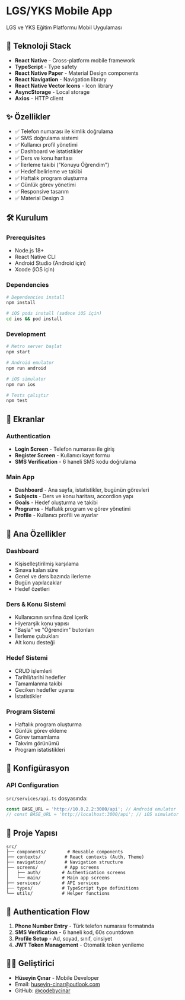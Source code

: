 # LGS/YKS Mobile App

LGS ve YKS Eğitim Platformu Mobil Uygulaması

## 🚀 Teknoloji Stack

- **React Native** - Cross-platform mobile framework
- **TypeScript** - Type safety
- **React Native Paper** - Material Design components
- **React Navigation** - Navigation library
- **React Native Vector Icons** - Icon library
- **AsyncStorage** - Local storage
- **Axios** - HTTP client

## ✨ Özellikler

- ✅ Telefon numarası ile kimlik doğrulama
- ✅ SMS doğrulama sistemi
- ✅ Kullanıcı profil yönetimi
- ✅ Dashboard ve istatistikler
- ✅ Ders ve konu haritası
- ✅ İlerleme takibi ("Konuyu Öğrendim")
- ✅ Hedef belirleme ve takibi
- ✅ Haftalık program oluşturma
- ✅ Günlük görev yönetimi
- ✅ Responsive tasarım
- ✅ Material Design 3

## 🛠 Kurulum

### Prerequisites
- Node.js 18+
- React Native CLI
- Android Studio (Android için)
- Xcode (iOS için)

### Dependencies
```bash
# Dependencies install
npm install

# iOS pods install (sadece iOS için)
cd ios && pod install
```

### Development

```bash
# Metro server başlat
npm start

# Android emulator
npm run android

# iOS simulator  
npm run ios

# Tests çalıştır
npm test
```

## 📱 Ekranlar

### Authentication
- **Login Screen** - Telefon numarası ile giriş
- **Register Screen** - Kullanıcı kayıt formu
- **SMS Verification** - 6 haneli SMS kodu doğrulama

### Main App
- **Dashboard** - Ana sayfa, istatistikler, bugünün görevleri
- **Subjects** - Ders ve konu haritası, accordion yapı
- **Goals** - Hedef oluşturma ve takibi
- **Programs** - Haftalık program ve görev yönetimi
- **Profile** - Kullanıcı profili ve ayarlar

## 🎯 Ana Özellikler

### Dashboard
- Kişiselleştirilmiş karşılama
- Sınava kalan süre
- Genel ve ders bazında ilerleme
- Bugün yapılacaklar
- Hedef özetleri

### Ders & Konu Sistemi
- Kullanıcının sınıfına özel içerik
- Hiyerarşik konu yapısı
- "Başla" ve "Öğrendim" butonları
- İlerleme çubukları
- Alt konu desteği

### Hedef Sistemi
- CRUD işlemleri
- Tarihli/tarihi hedefler
- Tamamlanma takibi
- Geciken hedefler uyarısı
- İstatistikler

### Program Sistemi
- Haftalık program oluşturma
- Günlük görev ekleme
- Görev tamamlama
- Takvim görünümü
- Program istatistikleri

## 🔧 Konfigürasyon

### API Configuration
`src/services/api.ts` dosyasında:

```typescript
const BASE_URL = 'http://10.0.2.2:3000/api'; // Android emulator
// const BASE_URL = 'http://localhost:3000/api'; // iOS simulator
```

## 📁 Proje Yapısı

```
src/
├── components/        # Reusable components
├── contexts/         # React contexts (Auth, Theme)
├── navigation/       # Navigation structure
├── screens/          # App screens
│   ├── auth/        # Authentication screens
│   └── main/        # Main app screens
├── services/        # API services
├── types/           # TypeScript type definitions
└── utils/           # Helper functions
```

## 🔐 Authentication Flow

1. **Phone Number Entry** - Türk telefon numarası formatında
2. **SMS Verification** - 6 haneli kod, 60s countdown
3. **Profile Setup** - Ad, soyad, sınıf, cinsiyet
4. **JWT Token Management** - Otomatik token yenileme

## 👨‍💻 Geliştirici

- **Hüseyin Çınar** - Mobile Developer
- Email: huseyin-cinar@outlook.com
- GitHub: [@codebycinar](https://github.com/codebycinar)